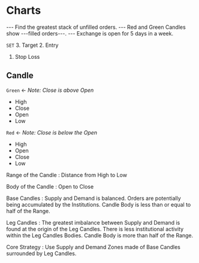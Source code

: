 # Charts

--- Find the greatest stack of unfilled orders.
--- Red and Green Candles show ---filled orders---.
--- Exchange is open for 5 days in a week.

`SET`
3. Target
2. Entry 
1. Stop Loss

## Candle
`Green` <- _Note: Close is above Open_
* High
* Close
* Open
* Low

`Red` <- _Note: Close is below the Open_
* High
* Open
* Close
* Low

Range of the Candle
: Distance from High to Low 

Body of the Candle
: Open to Close

Base Candles
: Supply and Demand is balanced.
Orders are potentially being accumulated by the Institutions.
Candle Body is less than or equal to half of the Range.

Leg Candles
: The greatest imbalance between Supply and Demand is found at the origin of the Leg Candles.  There is less institutional activity within the Leg Candles Bodies.
Candle Body is more than half of the Range.

Core Strategy
: Use Supply and Demand Zones made of Base Candles surrounded by Leg Candles.
<!--stackedit_data:
eyJoaXN0b3J5IjpbLTE0OTk4NDg3NjYsLTIwNzM2ODYxNzAsNj
Y5NDcxMjE2LC05MDAzOTExNTMsNzMwOTk4MTE2XX0=
-->